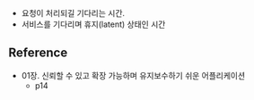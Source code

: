 - 요청이 처리되길 기다리는 시간.
- 서비스를 기다리며 휴지(latent) 상태인 시간
## Reference
- 01장. 신뢰할 수 있고 확장 가능하며 유지보수하기 쉬운 어플리케이션
	- p14